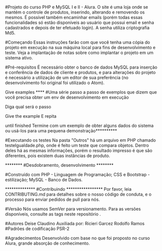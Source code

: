 #Projeto do curso PHP e MySQL I e II - Alura.
O site é uma loja onde se mantém o controle de produtos, inserindo, alterando e removendo os mesmos. É possível também encaminhar emails (porém todas essas funcionalidades só estão disponíveis ao usuário que possui email e senha cadastrados e depois de ter efetuado login). A senha utiliza criptografia Md5.

#Começando
Essas instruções farão com que você tenha uma cópia do projeto em execução na sua máquina local para fins de desenvolvimento e teste. Veja a implantação de notas sobre como implantar o projeto em um sistema ativo.

#Pré-requisitos
É necessário obter o banco de dados MySQL para inserção e conferência de dados de cliente e produtos, e para alterações do projeto é necessário a utilização de um editor de sua preferência (no desenvolvimento foi original foi utilizado o Atom).


Give examples
**** #Uma série passo a passo de exemplos que dizem que você precisa obter um env de desenvolvimento em execução

Diga qual será o passo

Give the example
E repita

until finished
Termine com um exemplo de obter alguns dados do sistema ou usá-los para uma pequena demonstração**********

#Executando os testes
Na pasta "Outros" há um arquivo em PHP chamado testeIgualdade.php, onde é feito um teste que compara objetos. Dentro deles há as mesmas informações, porém o resultado impresso é que são diferentes, pois existem duas instâncias de produto.

******** #Desdobramento, desenvolvimento ********


#Construído com
PHP - Linguagem de Programação;
CSS e Bootstrap - estilização;
MySQL - Banco de Dados.


************** #Contribuindo *****************
Por favor, leia CONTRIBUTING.md para detalhes sobre o nosso código de conduta, e o processo para enviar pedidos de pull para nós.

#Versão
Nós usamos SemVer para versionamento. Para as versões disponíveis, consulte as tags neste repositório .

#Autores
Deise Claudino
Auxiliada por:
Ricieri Garcez
Rodolfo Ramos
#Padrões de codificação
PSR-2

#Agradecimentos
Desenvolvido com base no que foi proposto no curso Alura, grande absorção de conhecimento.
